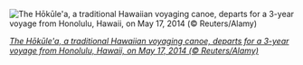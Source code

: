 
![The Hōkūle'a, a traditional Hawaiian voyaging canoe, departs for a 3-year voyage from Honolulu, Hawaii, on May 17, 2014 (© Reuters/Alamy)](https://cn.bing.com//th?id=OHR.Hokulea_EN-US8698576653_1920x1080.jpg&rf=LaDigue_1920x1080.jpg&pid=hp)

*[The Hōkūle'a, a traditional Hawaiian voyaging canoe, departs for a 3-year voyage from Honolulu, Hawaii, on May 17, 2014 (© Reuters/Alamy)](https://www.bing.com/search?q=Hokule%27a&form=hpcapt&filters=HpDate%3a%2220210510_0700%22)*
